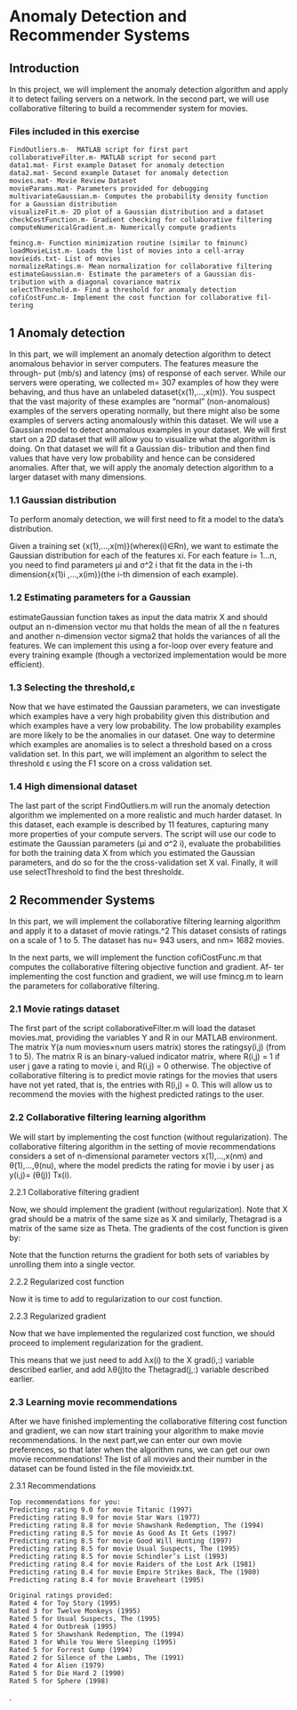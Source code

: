 
# Anomaly Detection and Recommender  Systems

## Introduction

In this project, we will implement the anomaly detection algorithm and
apply it to detect failing servers on a network. In the second part, we will
use collaborative filtering to build a recommender system for movies. 

### Files included in this exercise

```
FindOutliers.m-  MATLAB script for first part
collaborativeFilter.m- MATLAB script for second part
data1.mat- First example Dataset for anomaly detection
data2.mat- Second example Dataset for anomaly detection
movies.mat- Movie Review Dataset
movieParams.mat- Parameters provided for debugging
multivariateGaussian.m- Computes the probability density function
for a Gaussian distribution
visualizeFit.m- 2D plot of a Gaussian distribution and a dataset
checkCostFunction.m- Gradient checking for collaborative filtering
computeNumericalGradient.m- Numerically compute gradients
```

```
fmincg.m- Function minimization routine (similar to fminunc)
loadMovieList.m- Loads the list of movies into a cell-array
movieids.txt- List of movies
normalizeRatings.m- Mean normalization for collaborative filtering
estimateGaussian.m- Estimate the parameters of a Gaussian dis-
tribution with a diagonal covariance matrix
selectThreshold.m- Find a threshold for anomaly detection
cofiCostFunc.m- Implement the cost function for collaborative fil-
tering
```

## 1 Anomaly detection

In this part, we will implement an anomaly detection algorithm to detect
anomalous behavior in server computers. The features measure the through-
put (mb/s) and latency (ms) of response of each server. While our servers
were operating, we collected m= 307 examples of how they were behaving,
and thus have an unlabeled dataset{x(1),...,x(m)}. You suspect that the
vast majority of these examples are “normal” (non-anomalous) examples of
the servers operating normally, but there might also be some examples of
servers acting anomalously within this dataset.
We will use a Gaussian model to detect anomalous examples in your
dataset. We will first start on a 2D dataset that will allow you to visualize
what the algorithm is doing. On that dataset we will fit a Gaussian dis-
tribution and then find values that have very low probability and hence can
be considered anomalies. After that, we will apply the anomaly detection
algorithm to a larger dataset with many dimensions.

### 1.1 Gaussian distribution

To perform anomaly detection, we will first need to fit a model to the data’s
distribution.

Given a training set {x(1),...,x(m)}(wherex(i)∈Rn), we want to estimate the Gaussian distribution for each of the features xi. For each feature
i= 1...n, you need to find parameters μi and σ^2 i that fit the data in the i-th dimension{x(1)i ,...,x(im)}(the i-th dimension of each example).


### 1.2 Estimating parameters for a Gaussian

estimateGaussian function takes as input the data matrix X and should output an n-dimension vector
mu that holds the mean of all the n features and another n-dimension vector
sigma2 that holds the variances of all the features. We can implement this
using a for-loop over every feature and every training example (though a
vectorized implementation would be more efficient).


### 1.3 Selecting the threshold,ε

Now that we have estimated the Gaussian parameters, we can investigate
which examples have a very high probability given this distribution and which
examples have a very low probability. The low probability examples are
more likely to be the anomalies in our dataset. One way to determine which
examples are anomalies is to select a threshold based on a cross validation
set. In this part, we will implement an algorithm to select
the threshold ε using the F1 score on a cross validation set.


### 1.4 High dimensional dataset

The last part of the script FindOutliers.m will run the anomaly detection algorithm
we implemented on a more realistic and much harder dataset. In this
dataset, each example is described by 11 features, capturing many more
properties of your compute servers.
The script will use our code to estimate the Gaussian parameters (μi and
σ^2 i), evaluate the probabilities for both the training data X from which you
estimated the Gaussian parameters, and do so for the the cross-validation
set X val. Finally, it will use selectThreshold to find the best thresholdε.


## 2 Recommender Systems

In this part, we will implement the collaborative filtering
learning algorithm and apply it to a dataset of movie ratings.^2 This dataset
consists of ratings on a scale of 1 to 5. The dataset has nu= 943 users, and
nm= 1682 movies.

In the next parts, we will implement the function cofiCostFunc.m
that computes the collaborative filtering objective function and gradient. Af-
ter implementing the cost function and gradient, we will use fmincg.m to
learn the parameters for collaborative filtering.

### 2.1 Movie ratings dataset

The first part of the script collaborativeFilter.m will load the dataset movies.mat,
providing the variables Y and R in our MATLAB environment.
The matrix Y(a num movies×num users matrix) stores the ratingsy(i,j)
(from 1 to 5). The matrix R is an binary-valued indicator matrix, where
R(i,j) = 1 if user j gave a rating to movie i, and R(i,j) = 0 otherwise. The
objective of collaborative filtering is to predict movie ratings for the movies
that users have not yet rated, that is, the entries with R(i,j) = 0. This will
allow us to recommend the movies with the highest predicted ratings to the
user.


### 2.2 Collaborative filtering learning algorithm

We will start by implementing the cost function (without regularization).
The collaborative filtering algorithm in the setting of movie recommendations 
considers a set of n-dimensional parameter vectors x(1),...,x(nm) and
θ(1),...,θ(nu), where the model predicts the rating for movie i by user j as
y(i,j)= (θ(j)) Tx(i).

2.2.1 Collaborative filtering gradient

Now, we should implement the gradient (without regularization). Note that X grad should be a matrix of the
same size as X and similarly, Thetagrad is a matrix of the same size as
Theta. The gradients of the cost function is given by:
 
Note that the function returns the gradient for both sets of variables
by unrolling them into a single vector. 

 
2.2.2 Regularized cost function

Now it is time to add to regularization to our cost function.

2.2.3 Regularized gradient

Now that we have implemented the regularized cost function, we should
proceed to implement regularization for the gradient. 
 
This means that we just need to add λx(i) to the X grad(i,:) variable
described earlier, and add λθ(j)to the Thetagrad(j,:) variable described
earlier.
 
### 2.3 Learning movie recommendations

After we have finished implementing the collaborative filtering cost function
and gradient, we can now start training your algorithm to make movie
recommendations. In the next part,we can enter our own movie preferences, so that later when the algorithm
runs, we can get our own movie recommendations! The list of all movies and their number in the
dataset can be found listed in the file movieidx.txt.

2.3.1 Recommendations

```
Top recommendations for you:
Predicting rating 9.0 for movie Titanic (1997)
Predicting rating 8.9 for movie Star Wars (1977)
Predicting rating 8.8 for movie Shawshank Redemption, The (1994)
Predicting rating 8.5 for movie As Good As It Gets (1997)
Predicting rating 8.5 for movie Good Will Hunting (1997)
Predicting rating 8.5 for movie Usual Suspects, The (1995)
Predicting rating 8.5 for movie Schindler’s List (1993)
Predicting rating 8.4 for movie Raiders of the Lost Ark (1981)
Predicting rating 8.4 for movie Empire Strikes Back, The (1980)
Predicting rating 8.4 for movie Braveheart (1995)
```
```
Original ratings provided:
Rated 4 for Toy Story (1995)
Rated 3 for Twelve Monkeys (1995)
Rated 5 for Usual Suspects, The (1995)
Rated 4 for Outbreak (1995)
Rated 5 for Shawshank Redemption, The (1994)
Rated 3 for While You Were Sleeping (1995)
Rated 5 for Forrest Gump (1994)
Rated 2 for Silence of the Lambs, The (1991)
Rated 4 for Alien (1979)
Rated 5 for Die Hard 2 (1990)
Rated 5 for Sphere (1998)
```
.


